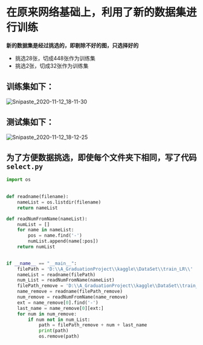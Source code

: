 # 在原来网络基础上，利用了新的数据集进行训练
**新的数据集是经过挑选的，即剔除不好的图，只选择好的**
- 挑选28张，切成448张作为训练集
- 挑选2张，切成32张作为训练集

## 训练集如下：
![Snipaste_2020-11-12_18-11-30](https://tva3.sinaimg.cn/large/005tpOh1ly1gkmjyvnpuwj31bu0h248m.jpg)

## 测试集如下：
![Snipaste_2020-11-12_18-12-25](https://tvax3.sinaimg.cn/large/005tpOh1ly1gkmjz2aoanj308j04ndg4.jpg)

## 为了方便数据挑选，即使每个文件夹下相同，写了代码`select.py`
```python
import os
 
 
def readname(filename):
    nameList = os.listdir(filename)
    return nameList

def readNumFromName(nameList):
    numList = []
    for name in nameList:
        pos = name.find('-')
        numList.append(name[:pos])
    return numList

 
if __name__ == "__main__":
    filePath = 'D:\\A_GraduationProject\\kaggle\\DataSet\\train_LR\\'
    nameList = readname(filePath)
    num_List = readNumFromName(nameList)
    filePath_remove = 'D:\\A_GraduationProject\\kaggle\\DataSet\\train_HR_2\\'
    name_remove = readname(filePath_remove)
    num_remove = readNumFromName(name_remove)  
    ext = name_remove[0].find('-')
    last_name = name_remove[0][ext:] 
    for num in num_remove:
        if num not in num_List:
            path = filePath_remove + num + last_name
            print(path)
            os.remove(path)
```
